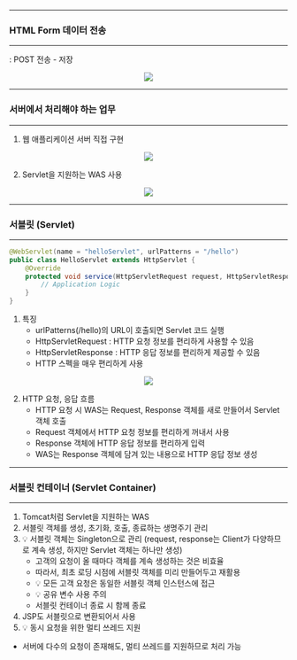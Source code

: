 -----
### HTML Form 데이터 전송
-----
: POST 전송 - 저장
<div align="center">
<img src="https://github.com/sooyounghan/Computer-Science/assets/34672301/bbbbe584-29e1-44b9-a220-fce1f64862e3">
</div>

-----
### 서버에서 처리해야 하는 업무
-----
1. 웹 애플리케이션 서버 직접 구현
<div align="center">
<img src="https://github.com/sooyounghan/Computer-Science/assets/34672301/92c6f510-5b81-40c0-b8dd-22bc1f2272c0">
</div>

2. Servlet을 지원하는 WAS 사용
<div align="center">
<img src="https://github.com/sooyounghan/Computer-Science/assets/34672301/7e3bbdea-d224-4672-b10d-bf6a8111aed4">
</div>

----- 
### 서블릿 (Servlet)
-----
```java
@WebServlet(name = "helloServlet", urlPatterns = "/hello")
public class HelloServlet extends HttpServlet {
    @Override
    protected void service(HttpServletRequest request, HttpServletResponse Response) {
        // Application Logic
    }
}
```
1. 특징
   - urlPatterns(/hello)의 URL이 호출되면 Servlet 코드 실행
   - HttpServletRequest : HTTP 요청 정보를 편리하게 사용할 수 있음
   - HttpServletResponse : HTTP 응답 정보를 편리하게 제공할 수 있음
   - HTTP 스펙을 매우 편리하게 사용

<div align="center">
<img src="https://github.com/sooyounghan/Computer-Science/assets/34672301/d6223563-cd6a-4424-9f7c-2551274d3b27">
</div>

2. HTTP 요청, 응답 흐름
   - HTTP 요청 시 WAS는 Request, Response 객체를 새로 만들어서 Servlet 객체 호출
   - Request 객체에서 HTTP 요청 정보를 편리하게 꺼내서 사용
   - Response 객체에 HTTP 응답 정보를 편리하게 입력
   - WAS는 Response 객체에 담겨 있는 내용으로 HTTP 응답 정보 생성

-----
### 서블릿 컨테이너 (Servlet Container)
-----
<div align="center">
<img3" src="https://github.com/sooyounghan/Computer-Science/assets/34672301/f7063c4a-7284-4d99-b6fa-e3c1e1521dd3">
</div>

1. Tomcat처럼 Servlet을 지원하는 WAS
2. 서블릿 객체를 생성, 초기화, 호출, 종료하는 생명주기 관리
3. 💡 서블릿 객체는 Singleton으로 관리 (request, response는 Client가 다양하므로 계속 생성, 하지만 Servlet 객체는 하나만 생성)
   - 고객의 요청이 올 때마다 객체를 계속 생성하는 것은 비효율
   - 따라서, 최초 로딩 시점에 서블릿 객체를 미리 만들어두고 재활용
   - 💡 모든 고객 요청은 동일한 서블릿 객체 인스턴스에 접근
   - 💡 공유 변수 사용 주의
   - 서블릿 컨테이너 종료 시 함께 종료
4. JSP도 서블릿으로 변환되어서 사용
5. 💡 동시 요청을 위한 멀티 쓰레드 지원
  - 서버에 다수의 요청이 존재해도, 멀티 쓰레드를 지원하므로 처리 가능
